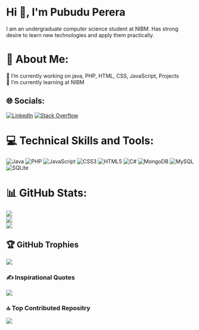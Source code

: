 <h1 align="left">Hi 👋, I'm Pubudu Perera</h1>
I am an undergraduate computer science student at NIBM. Has strong desire to learn new technologies and apply them practically.

# 💫 About Me:
🔭 I’m currently working on java, PHP, HTML, CSS, JavaScript, Projects<br>🌱 I’m currently learning at NIBM<br>


## 🌐 Socials:
[![LinkedIn](https://img.shields.io/badge/LinkedIn-%230077B5.svg?logo=linkedin&logoColor=white)](https://www.linkedin.com/in/pubudu-perera-7p7/) [![Stack Overflow](https://img.shields.io/badge/-Stackoverflow-FE7A16?logo=stack-overflow&logoColor=white)](https://stackoverflow.com/users/22750223/pubudu-perera) 

# 💻 Technical Skills and Tools:
![Java](https://img.shields.io/badge/java-%23ED8B00.svg?style=for-the-badge&logo=openjdk&logoColor=white) ![PHP](https://img.shields.io/badge/php-%23777BB4.svg?style=for-the-badge&logo=php&logoColor=white) ![JavaScript](https://img.shields.io/badge/javascript-%23323330.svg?style=for-the-badge&logo=javascript&logoColor=%23F7DF1E) ![CSS3](https://img.shields.io/badge/css3-%231572B6.svg?style=for-the-badge&logo=css3&logoColor=white) ![HTML5](https://img.shields.io/badge/html5-%23E34F26.svg?style=for-the-badge&logo=html5&logoColor=white) ![C#](https://img.shields.io/badge/c%23-%23239120.svg?style=for-the-badge&logo=csharp&logoColor=white) ![MongoDB](https://img.shields.io/badge/MongoDB-%234ea94b.svg?style=for-the-badge&logo=mongodb&logoColor=white) ![MySQL](https://img.shields.io/badge/mysql-4479A1.svg?style=for-the-badge&logo=mysql&logoColor=white) ![SQLite](https://img.shields.io/badge/sqlite-%2307405e.svg?style=for-the-badge&logo=sqlite&logoColor=white)
# 📊 GitHub Stats:
![](https://github-readme-stats.vercel.app/api?username=Pamod45&theme=dark&hide_border=false&include_all_commits=true&count_private=true)<br/>
![](https://github-readme-streak-stats.herokuapp.com/?user=Pamod45&theme=dark&hide_border=false)<br/>
![](https://github-readme-stats.vercel.app/api/top-langs/?username=Pamod45&theme=dark&hide_border=false&include_all_commits=true&count_private=true&layout=compact)

## 🏆 GitHub Trophies
![](https://github-profile-trophy.vercel.app/?username=Pamod45&theme=radical&no-frame=false&no-bg=false&margin-w=4)

### ✍️ Inspirational Quotes
![](https://quotes-github-readme.vercel.app/api?type=horizontal&theme=radical)

### 🔝 Top Contributed Repositry
![](https://github-contributor-stats.vercel.app/api?username=Pamod45&limit=5&theme=dark&combine_all_yearly_contributions=true)





